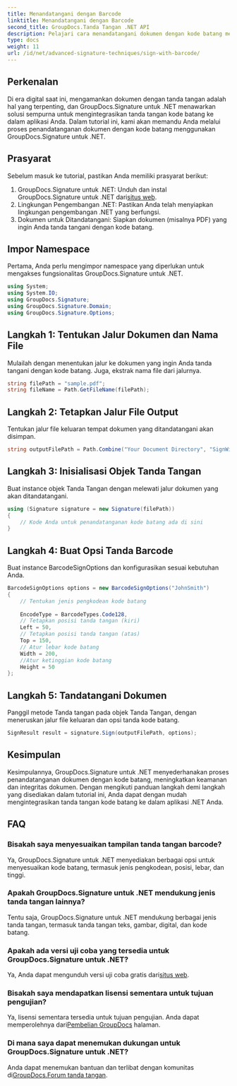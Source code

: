```yaml
---
title: Menandatangani dengan Barcode
linktitle: Menandatangani dengan Barcode
second_title: GroupDocs.Tanda Tangan .NET API
description: Pelajari cara menandatangani dokumen dengan kode batang menggunakan GroupDocs.Signature untuk .NET. Ikuti panduan langkah demi langkah kami untuk integrasi yang lancar.
type: docs
weight: 11
url: /id/net/advanced-signature-techniques/sign-with-barcode/
---
```

## Perkenalan
Di era digital saat ini, mengamankan dokumen dengan tanda tangan adalah hal yang terpenting, dan GroupDocs.Signature untuk .NET menawarkan solusi sempurna untuk mengintegrasikan tanda tangan kode batang ke dalam aplikasi Anda. Dalam tutorial ini, kami akan memandu Anda melalui proses penandatanganan dokumen dengan kode batang menggunakan GroupDocs.Signature untuk .NET.
## Prasyarat
Sebelum masuk ke tutorial, pastikan Anda memiliki prasyarat berikut:
1.  GroupDocs.Signature untuk .NET: Unduh dan instal GroupDocs.Signature untuk .NET dari[situs web](https://releases.groupdocs.com/signature/net/).
2. Lingkungan Pengembangan .NET: Pastikan Anda telah menyiapkan lingkungan pengembangan .NET yang berfungsi.
3. Dokumen untuk Ditandatangani: Siapkan dokumen (misalnya PDF) yang ingin Anda tanda tangani dengan kode batang.

## Impor Namespace
Pertama, Anda perlu mengimpor namespace yang diperlukan untuk mengakses fungsionalitas GroupDocs.Signature untuk .NET.
```csharp
using System;
using System.IO;
using GroupDocs.Signature;
using GroupDocs.Signature.Domain;
using GroupDocs.Signature.Options;
```
## Langkah 1: Tentukan Jalur Dokumen dan Nama File
Mulailah dengan menentukan jalur ke dokumen yang ingin Anda tanda tangani dengan kode batang. Juga, ekstrak nama file dari jalurnya.
```csharp
string filePath = "sample.pdf";
string fileName = Path.GetFileName(filePath);
```
## Langkah 2: Tetapkan Jalur File Output
Tentukan jalur file keluaran tempat dokumen yang ditandatangani akan disimpan.
```csharp
string outputFilePath = Path.Combine("Your Document Directory", "SignWithBarcode", fileName);
```
## Langkah 3: Inisialisasi Objek Tanda Tangan
Buat instance objek Tanda Tangan dengan melewati jalur dokumen yang akan ditandatangani.
```csharp
using (Signature signature = new Signature(filePath))
{
    // Kode Anda untuk penandatanganan kode batang ada di sini
}
```
## Langkah 4: Buat Opsi Tanda Barcode
Buat instance BarcodeSignOptions dan konfigurasikan sesuai kebutuhan Anda.
```csharp
BarcodeSignOptions options = new BarcodeSignOptions("JohnSmith")
{
	// Tentukan jenis pengkodean kode batang
	
    EncodeType = BarcodeTypes.Code128,
    // Tetapkan posisi tanda tangan (kiri)
	Left = 50,
	// Tetapkan posisi tanda tangan (atas)
    Top = 150,
	// Atur lebar kode batang
    Width = 200,
	//Atur ketinggian kode batang
    Height = 50
};
```
## Langkah 5: Tandatangani Dokumen
Panggil metode Tanda tangan pada objek Tanda Tangan, dengan meneruskan jalur file keluaran dan opsi tanda kode batang.
```csharp
SignResult result = signature.Sign(outputFilePath, options);
```

## Kesimpulan
Kesimpulannya, GroupDocs.Signature untuk .NET menyederhanakan proses penandatanganan dokumen dengan kode batang, meningkatkan keamanan dan integritas dokumen. Dengan mengikuti panduan langkah demi langkah yang disediakan dalam tutorial ini, Anda dapat dengan mudah mengintegrasikan tanda tangan kode batang ke dalam aplikasi .NET Anda.
## FAQ
### Bisakah saya menyesuaikan tampilan tanda tangan barcode?
Ya, GroupDocs.Signature untuk .NET menyediakan berbagai opsi untuk menyesuaikan kode batang, termasuk jenis pengkodean, posisi, lebar, dan tinggi.
### Apakah GroupDocs.Signature untuk .NET mendukung jenis tanda tangan lainnya?
Tentu saja, GroupDocs.Signature untuk .NET mendukung berbagai jenis tanda tangan, termasuk tanda tangan teks, gambar, digital, dan kode batang.
### Apakah ada versi uji coba yang tersedia untuk GroupDocs.Signature untuk .NET?
 Ya, Anda dapat mengunduh versi uji coba gratis dari[situs web](https://releases.groupdocs.com/).
### Bisakah saya mendapatkan lisensi sementara untuk tujuan pengujian?
Ya, lisensi sementara tersedia untuk tujuan pengujian. Anda dapat memperolehnya dari[Pembelian GroupDocs](https://purchase.groupdocs.com/temporary-license/) halaman.
### Di mana saya dapat menemukan dukungan untuk GroupDocs.Signature untuk .NET?
 Anda dapat menemukan bantuan dan terlibat dengan komunitas di[GroupDocs.Forum tanda tangan](https://forum.groupdocs.com/c/signature/13).
